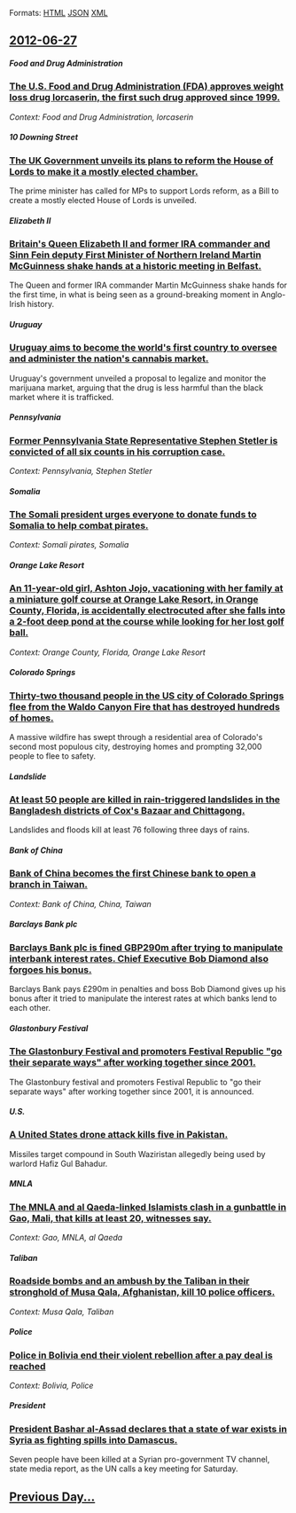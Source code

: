 
Formats: [HTML](2012/06/27/index.html)  [JSON](2012/06/27/index.json)  [XML](2012/06/27/index.xml)  

## [2012-06-27](/news/2012/06/27/index.md)

##### Food and Drug Administration
### [The U.S. Food and Drug Administration (FDA) approves weight loss drug lorcaserin, the first such drug approved since 1999. ](/news/2012/06/27/the-u-s-food-and-drug-administration-fda-approves-weight-loss-drug-lorcaserin-the-first-such-drug-approved-since-1999.md)
_Context: Food and Drug Administration, lorcaserin_

##### 10 Downing Street
### [The UK Government unveils its plans to reform the House of Lords to make it a mostly elected chamber. ](/news/2012/06/27/the-uk-government-unveils-its-plans-to-reform-the-house-of-lords-to-make-it-a-mostly-elected-chamber.md)
The prime minister has called for MPs to support Lords reform, as a Bill to create a mostly elected House of Lords is unveiled.

##### Elizabeth II
### [Britain's Queen Elizabeth II and former IRA commander and Sinn Fein deputy First Minister of Northern Ireland Martin McGuinness shake hands at a historic meeting in Belfast. ](/news/2012/06/27/britain-s-queen-elizabeth-ii-and-former-ira-commander-and-sinn-fa-c-in-deputy-first-minister-of-northern-ireland-martin-mcguinness-shake-hands.md)
The Queen and former IRA commander Martin McGuinness shake hands for the first time, in what is being seen as a ground-breaking moment in Anglo-Irish history.

##### Uruguay
### [Uruguay aims to become the world's first country to oversee and administer the nation's cannabis market. ](/news/2012/06/27/uruguay-aims-to-become-the-world-s-first-country-to-oversee-and-administer-the-nation-s-cannabis-market.md)
Uruguay&#39;s government unveiled a proposal to legalize and monitor the marijuana market, arguing that the drug is less harmful than the black market where it is trafficked.

##### Pennsylvania
### [Former Pennsylvania State Representative Stephen Stetler is convicted of all six counts in his corruption case. ](/news/2012/06/27/former-pennsylvania-state-representative-stephen-stetler-is-convicted-of-all-six-counts-in-his-corruption-case.md)
_Context: Pennsylvania, Stephen Stetler_

##### Somalia
### [The Somali president urges everyone to donate funds to Somalia to help combat pirates. ](/news/2012/06/27/the-somali-president-urges-everyone-to-donate-funds-to-somalia-to-help-combat-pirates.md)
_Context: Somali pirates, Somalia_

##### Orange Lake Resort
### [An 11-year-old girl, Ashton Jojo, vacationing with her family at a miniature golf course at Orange Lake Resort, in Orange County, Florida, is accidentally electrocuted after she falls into a 2-foot deep pond at the course while looking for her lost golf ball. ](/news/2012/06/27/an-11-year-old-girl-ashton-jojo-vacationing-with-her-family-at-a-miniature-golf-course-at-orange-lake-resort-in-orange-county-florida-i.md)
_Context: Orange County, Florida, Orange Lake Resort_

##### Colorado Springs
### [Thirty-two thousand people in the US city of Colorado Springs flee from the Waldo Canyon Fire that has destroyed hundreds of homes. ](/news/2012/06/27/thirty-two-thousand-people-in-the-us-city-of-colorado-springs-flee-from-the-waldo-canyon-fire-that-has-destroyed-hundreds-of-homes.md)
A massive wildfire has swept through a residential area of Colorado&#039;s second most populous city, destroying homes and prompting 32,000 people to flee to safety.

##### Landslide
### [At least 50 people are killed in rain-triggered landslides in the Bangladesh districts of Cox's Bazaar and Chittagong. ](/news/2012/06/27/at-least-50-people-are-killed-in-rain-triggered-landslides-in-the-bangladesh-districts-of-cox-s-bazaar-and-chittagong.md)
Landslides and floods kill at least 76 following three days of rains.

##### Bank of China
### [Bank of China becomes the first Chinese bank to open a branch in Taiwan. ](/news/2012/06/27/bank-of-china-becomes-the-first-chinese-bank-to-open-a-branch-in-taiwan.md)
_Context: Bank of China, China, Taiwan_

##### Barclays Bank plc
### [Barclays Bank plc is fined GBP290m after trying to manipulate interbank interest rates. Chief Executive Bob Diamond also forgoes his bonus. ](/news/2012/06/27/barclays-bank-plc-is-fined-agbp290m-after-trying-to-manipulate-interbank-interest-rates-chief-executive-bob-diamond-also-forgoes-his-bonus.md)
Barclays Bank pays £290m in penalties and boss Bob Diamond gives up his bonus after it tried to manipulate the interest rates at which banks lend to each other.

##### Glastonbury Festival
### [The Glastonbury Festival and promoters Festival Republic "go their separate ways" after working together since 2001. ](/news/2012/06/27/the-glastonbury-festival-and-promoters-festival-republic-go-their-separate-ways-after-working-together-since-2001.md)
The Glastonbury festival and promoters Festival Republic to &quot;go their separate ways&quot; after working together since 2001, it is announced.

##### U.S.
### [A United States drone attack kills five in Pakistan. ](/news/2012/06/27/a-united-states-drone-attack-kills-five-in-pakistan.md)
Missiles target compound in South Waziristan allegedly being used by warlord Hafiz Gul Bahadur.

##### MNLA
### [The MNLA and al Qaeda-linked Islamists clash in a gunbattle in Gao, Mali, that kills at least 20, witnesses say. ](/news/2012/06/27/the-mnla-and-al-qaeda-linked-islamists-clash-in-a-gunbattle-in-gao-mali-that-kills-at-least-20-witnesses-say.md)
_Context: Gao, MNLA, al Qaeda_

##### Taliban
### [Roadside bombs and an ambush by the Taliban in their stronghold of Musa Qala, Afghanistan, kill 10 police officers. ](/news/2012/06/27/roadside-bombs-and-an-ambush-by-the-taliban-in-their-stronghold-of-musa-qala-afghanistan-kill-10-police-officers.md)
_Context: Musa Qala, Taliban_

##### Police
### [Police in Bolivia end their violent rebellion after a pay deal is reached ](/news/2012/06/27/police-in-bolivia-end-their-violent-rebellion-after-a-pay-deal-is-reached.md)
_Context: Bolivia, Police_

##### President
### [President Bashar al-Assad declares that a state of war exists in Syria as fighting spills into Damascus. ](/news/2012/06/27/president-bashar-al-assad-declares-that-a-state-of-war-exists-in-syria-as-fighting-spills-into-damascus.md)
Seven people have been killed at a Syrian pro-government TV channel, state media report, as the UN calls a key meeting for Saturday.

## [Previous Day...](/news/2012/06/26/index.md)

